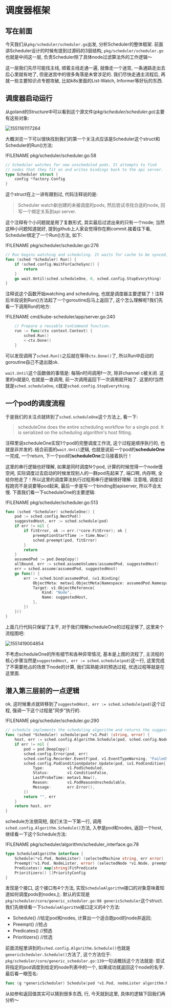 # 调度器框架

<!-- toc -->

## 写在前面

今天我们从`pkg/scheduler/scheduler.go`出发, 分析Scheduler的整体框架. 前面讲Scheduler设计的时候有提到过源码的3层结构, `pkg/scheduler/scheduler.go`也就是中间这一层, 负责Scheduler除了具体node过滤算法外的工作逻辑～

这一层我们先尽可能找主线, 顺着主线走通一遍, 就像走一个迷宫, 一条通路走出去后心里就有地了, 但是迷宫中的很多角落是未曾涉足的. 我们尽快走通主流程后, 再就一些主要知识点专题攻破, 比如k8s里面的List-Watch, Informer等好玩的东西. 

## 调度器启动运行

从goland的Structure中可以看到这个源文件(*pkg/scheduler/scheduler.go*)主要有这些对象: 

![1551161117264](./image/scheduler-framework/1551161117264.png)

大概浏览一下可以很快找到我们的第一个关注点应该是Scheduler这个struct和Scheduler的Run()方法: 

!FILENAME pkg/scheduler/scheduler.go:58

```go
// Scheduler watches for new unscheduled pods. It attempts to find
// nodes that they fit on and writes bindings back to the api server.
type Scheduler struct {
	config *factory.Config
}
```

这个struct在上一讲有跟到过, 代码注释说的是: 

> Scheduler watch新创建的未被调度的pods, 然后尝试寻找合适的node, 回写一个绑定关系到api server.

这个注释有个小问题就是用了复数形式, 其实最后过滤出来的只有一个node; 当然这种小问题知道就好, 提到github上人家会觉得你在刷commit.接着往下看, Scheduler绑定了一个Run()方法, 如下: 

!FILENAME pkg/scheduler/scheduler.go:276

```go
// Run begins watching and scheduling. It waits for cache to be synced, then starts a goroutine and returns immediately.
func (sched *Scheduler) Run() {
	if !sched.config.WaitForCacheSync() {
		return
	}
	go wait.Until(sched.scheduleOne, 0, sched.config.StopEverything)
}
```

注释说这个函数开始watching and scheduling, 也就是调度器主要逻辑了！注释后半段说到Run()方法起了一个goroutine后马上返回了, 这个怎么理解呢?我们先看一下调用Run的地方: 

!FILENAME cmd/kube-scheduler/app/server.go:240

```go
	// Prepare a reusable runCommand function.
	run := func(ctx context.Context) {
		sched.Run()
		<-ctx.Done()
	}
```

可以发现调用了`sched.Run()`之后就在等待`ctx.Done()`了, 所以Run中启动的goroutine自己不退出就ok.

`wait.Until`这个函数做的事情是: 每隔n时间调用f一次, 除非channel c被关闭. 这里的n就是0, 也就是一直调用, 前一次调用返回下一次调用就开始了. 这里的f当然就是`sched.scheduleOne`, c就是`sched.config.StopEverything`.

## 一个pod的调度流程

于是我们的关注点就转到了`sched.scheduleOne`这个方法上, 看一下: 

> scheduleOne does the entire scheduling workflow for a single pod.  It is serialized on the scheduling algorithm's host fitting.

注释里说scheduleOne实现1个pod的完整调度工作流, 这个过程是顺序执行的, 也就是非并发的. 结合前面的`wait.Until`逻辑, 也就是说前一个pod的**scheduleOne**一完成, 一个return, 下一个pod的**scheduleOne**立马接着执行！

这里的串行逻辑也好理解, 如果是同时调度N个pod, 计算的时候觉得一个node很空闲, 实际调度过去启动的时候发现别人的一群pod先起来了, 端口啊, 内存啊, 全给你抢走了！所以这里的调度算法执行过程用串行逻辑很好理解. 注意哦, 调度过程跑完不是说要等pod起来, 最后一步是写一个binding到apiserver, 所以不会太慢. 下面我们看一下scheduleOne的主要逻辑: 

!FILENAME pkg/scheduler/scheduler.go:513

```go
func (sched *Scheduler) scheduleOne() {
	pod := sched.config.NextPod()
	suggestedHost, err := sched.schedule(pod)
    if err != nil {
		if fitError, ok := err.(*core.FitError); ok {
			preemptionStartTime := time.Now()
			sched.preempt(pod, fitError)
		}
		return
	}
	assumedPod := pod.DeepCopy()
	allBound, err := sched.assumeVolumes(assumedPod, suggestedHost)
	err = sched.assume(assumedPod, suggestedHost)
	go func() {
		err := sched.bind(assumedPod, &v1.Binding{
			ObjectMeta: metav1.ObjectMeta{Namespace: assumedPod.Namespace, Name: assumedPod.Name, UID: assumedPod.UID},
			Target: v1.ObjectReference{
				Kind: "Node",
				Name: suggestedHost,
			},
		})
	}()
}
```

上面几行代码只保留了主干, 对于我们理解scheduleOne的过程足够了, 这里来个流程图吧: 

![1551419004854](image/scheduler-framework/1551419004854.png)

不考虑scheduleOne的所有细节和各种异常情况, 基本是上图的流程了, 主流程的核心步骤当然是`suggestedHost, err := sched.schedule(pod)`这一行, 这里完成了不需要抢占的场景下node的计算, 我们耳熟能详的预选过程, 优选过程等就是在这里面. 

## 潜入第三层前的一点逻辑

ok, 这时候重点就转移到了`suggestedHost, err := sched.schedule(pod)`这个过程, 强调一下这个过程是"同步"执行的. 

!FILENAME pkg/scheduler/scheduler.go:290

```go
// schedule implements the scheduling algorithm and returns the suggested host.
func (sched *Scheduler) schedule(pod *v1.Pod) (string, error) {
	host, err := sched.config.Algorithm.Schedule(pod, sched.config.NodeLister)
	if err != nil {
		pod = pod.DeepCopy()
		sched.config.Error(pod, err)
		sched.config.Recorder.Eventf(pod, v1.EventTypeWarning, "FailedScheduling", "%v", err)
		sched.config.PodConditionUpdater.Update(pod, &v1.PodCondition{
			Type:          v1.PodScheduled,
			Status:        v1.ConditionFalse,
			LastProbeTime: metav1.Now(),
			Reason:        v1.PodReasonUnschedulable,
			Message:       err.Error(),
		})
		return "", err
	}
	return host, err
}
```

schedule方法很简短, 我们关注一下第一行, 调用`sched.config.Algorithm.Schedule()`方法, 入参是pod和nodes, 返回一个host, 继续看一下这个Schedule方法: 

!FILENAME pkg/scheduler/algorithm/scheduler_interface.go:78

```go
type ScheduleAlgorithm interface {
	Schedule(*v1.Pod, NodeLister) (selectedMachine string, err error)
	Preempt(*v1.Pod, NodeLister, error) (selectedNode *v1.Node, preemptedPods []*v1.Pod, cleanupNominatedPods []*v1.Pod, err error)
	Predicates() map[string]FitPredicate
	Prioritizers() []PriorityConfig
}
```

发现是个接口, 这个接口有4个方法, 实现`ScheduleAlgorithm`接口的对象意味着知道如何调度pods到nodes上. 默认的实现是`pkg/scheduler/core/generic_scheduler.go:98 genericScheduler`这个struct.我们先继续看一下`ScheduleAlgorithm`接口定义的4个方法: 

- Schedule() //给定pod和nodes, 计算出一个适合跑pod的node并返回; 
- Preempt() //抢占
- Predicates() //预选
- Prioritizers() //优选

前面流程里讲到的`sched.config.Algorithm.Schedule()`也就是`genericScheduler.Schedule()`方法了, 这个方法位于: `pkg/scheduler/core/generic_scheduler.go:139`一句话概括这个方法就是: 尝试将指定的pod调度到给定的node列表中的一个, 如果成功就返回这个node的名字. 最后看一眼签名: 

```go
func (g *genericScheduler) Schedule(pod *v1.Pod, nodeLister algorithm.NodeLister) (string, error)
```

从如参和返回值其实可以猜到很多东西, 行, 今天就到这里, 具体的逻辑下回我们再分析～

